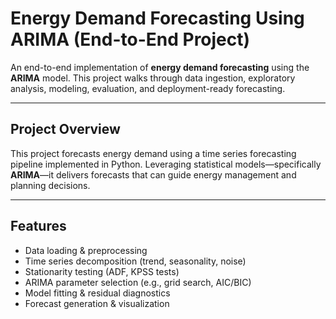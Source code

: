 # Energy Demand Forecasting Using ARIMA (End-to-End Project)

An end-to-end implementation of **energy demand forecasting** using the **ARIMA** model. This project walks through data ingestion, exploratory analysis, modeling, evaluation, and deployment-ready forecasting.

---

##  Project Overview
This project forecasts energy demand using a time series forecasting pipeline implemented in Python. Leveraging statistical models—specifically **ARIMA**—it delivers forecasts that can guide energy management and planning decisions.

---

##  Features
- Data loading & preprocessing  
- Time series decomposition (trend, seasonality, noise)  
- Stationarity testing (ADF, KPSS tests)  
- ARIMA parameter selection (e.g., grid search, AIC/BIC)  
- Model fitting & residual diagnostics  
- Forecast generation & visualization 
